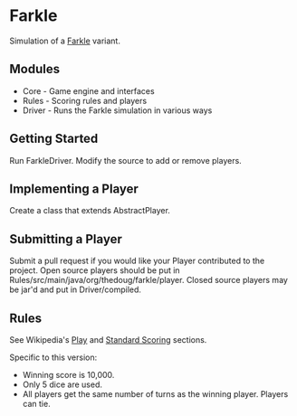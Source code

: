 Farkle
======
Simulation of a [Farkle](http://en.wikipedia.org/wiki/Farkle) variant.

Modules
-------
* Core - Game engine and interfaces
* Rules - Scoring rules and players
* Driver - Runs the Farkle simulation in various ways

Getting Started
---------------
Run FarkleDriver. Modify the source to add or remove players.

Implementing a Player
---------------------
Create a class that extends AbstractPlayer.

Submitting a Player
-------------------
Submit a pull request if you would like your Player contributed to the project.
Open source players should be put in Rules/src/main/java/org/thedoug/farkle/player.
Closed source players may be jar'd and put in Driver/compiled.

## Rules
See Wikipedia's [Play](http://en.wikipedia.org/wiki/Farkle#Play) and
[Standard Scoring](http://en.wikipedia.org/wiki/Farkle#Standard_scoring) sections.

Specific to this version:
* Winning score is 10,000.
* Only 5 dice are used.
* All players get the same number of turns as the winning player. Players can tie.
